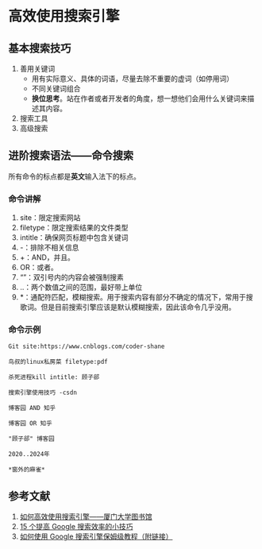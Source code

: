 # 高效使用搜索引擎

## 基本搜索技巧

1. 善用关键词
   - 用有实际意义、具体的词语，尽量去除不重要的虚词（如停用词）
   - 不同关键词组合
   - **换位思考**。站在作者或者开发者的角度，想一想他们会用什么关键词来描述其内容。
2. 搜索工具
3. 高级搜索

## 进阶搜索语法——命令搜索

所有命令的标点都是**英文**输入法下的标点。

### 命令讲解

1. site：限定搜索网站
2. filetype：限定搜索结果的文件类型
3. intitle：确保网页标题中包含关键词
4. -：排除不相关信息
5. +：AND，并且。
6. OR：或者。
7. “”：双引号内的内容会被强制搜素
8. ..：两个数值之间的范围，最好带上单位
9. *：通配符匹配，模糊搜索。用于搜索内容有部分不确定的情况下，常用于搜歌词。但是目前搜索引擎应该是默认模糊搜索，因此该命令几乎没用。

### 命令示例

```shell
Git site:https://www.cnblogs.com/coder-shane

鸟叔的linux私房菜 filetype:pdf

杀死进程kill intitle: 顾子郤

搜索引擎使用技巧 -csdn

博客园 AND 知乎

博客园 OR 知乎

"顾子郤" 博客园

2020..2024年

*窗外的麻雀*
```



## 参考文献

1. [如何高效使用搜索引擎——厦门大学图书馆](https://library.xmu.edu.cn/__local/0/46/69/4AB8A088E538FD783DAA139583E_85900251_1D2922.pdf?e=.pdf)
2. [15 个提高 Google 搜索效率的小技巧](https://sspai.com/post/34150)
3. [如何使用 Google 搜索引擎保姆级教程（附链接）](https://blog.csdn.net/2302_82189125/article/details/135843708)
